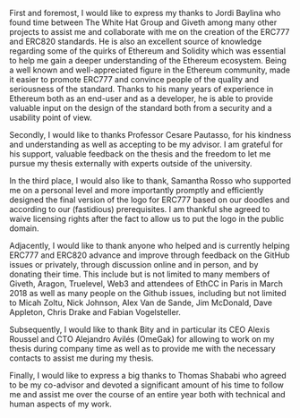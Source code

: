 First and foremost, I would like to express my thanks to Jordi Baylina who found time between The White Hat Group and Giveth among many other projects to assist me and collaborate with me on the creation of the ERC777 and ERC820 standards. He is also an excellent source of knowledge regarding some of the quirks of Ethereum and Solidity which was essential to help me gain a deeper understanding of the Ethereum ecosystem. Being a well known and well-appreciated figure in the Ethereum community, made it easier to promote ERC777 and convince people of the quality and seriousness of the standard. Thanks to his many years of experience in Ethereum both as an end-user and as a developer, he is able to provide valuable input on the design of the standard both from a security and a usability point of view.

Secondly, I would like to thanks Professor Cesare Pautasso, for his kindness and understanding as well as accepting to be my advisor. I am grateful for his support, valuable feedback on the thesis and the freedom to let me pursue my thesis externally with experts outside of the university.

In the third place, I would also like to thank, Samantha Rosso who supported me on a personal level and more importantly promptly and efficiently designed the final version of the logo for ERC777 based on our doodles and according to our (fastidious) prerequisites. I am thankful she agreed to waive licensing rights after the fact to allow us to put the logo in the public domain.

Adjacently, I would like to thank anyone who helped and is currently helping ERC777 and ERC820 advance and improve through feedback on the GitHub issues or privately, through discussion online and in person, and by donating their time. This include but is not limited to many members of Giveth, Aragon, Truelevel, Web3 and attendees of EthCC in Paris in March 2018 as well as many people on the Github issues, including but not limited to Micah Zoltu, Nick Johnson, Alex Van de Sande, Jim McDonald, Dave Appleton, Chris Drake and Fabian Vogelsteller.

Subsequently, I would like to thank Bity and in particular its CEO Alexis Roussel and CTO Alejandro Avilés (OmeGak) for allowing to work on my thesis during company time as well as to provide me with the necessary contacts to assist me during my thesis.

Finally, I would like to express a big thanks to Thomas Shababi who agreed to be my co-advisor and devoted a significant amount of his time to follow me and assist me over the course of an entire year both with technical and human aspects of my work.
